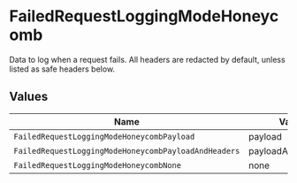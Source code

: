 # FailedRequestLoggingModeHoneycomb

Data to log when a request fails. All headers are redacted by default, unless listed as safe headers below.


## Values

| Name                                                 | Value                                                |
| ---------------------------------------------------- | ---------------------------------------------------- |
| `FailedRequestLoggingModeHoneycombPayload`           | payload                                              |
| `FailedRequestLoggingModeHoneycombPayloadAndHeaders` | payloadAndHeaders                                    |
| `FailedRequestLoggingModeHoneycombNone`              | none                                                 |